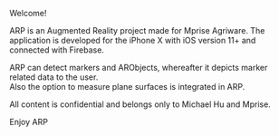 Welcome! 

ARP is an Augmented Reality project made for Mprise Agriware.
The application is developed for the iPhone X with iOS version 11+  and connected with Firebase. 

ARP can detect markers and ARObjects, whereafter it depicts marker related data to the user.  
Also the option to measure plane surfaces is integrated in ARP. 

All content is confidential and belongs only to Michael Hu and Mprise. 

Enjoy ARP
